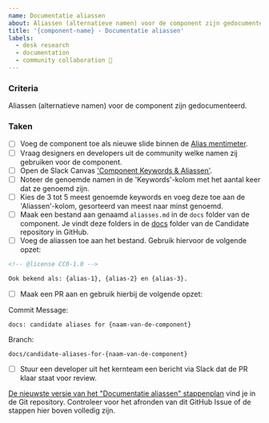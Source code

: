 ```yaml
---
name: Documentatie aliassen
about: Aliassen (alternatieve namen) voor de component zijn gedocumenteerd.
title: '{component-name} - Documentatie aliassen'
labels:
  - desk research
  - documentation
  - community collaboration 🤝
---
```


### Criteria

Aliassen (alternatieve namen) voor de component zijn gedocumenteerd.

### Taken

- [ ] Voeg de component toe als nieuwe slide binnen de [Alias mentimeter](https://www.mentimeter.com/app/presentation/al4dh2vc828udf4cspgpjzihx2qqz74m/edit?source=share-invite-modal).
- [ ] Vraag designers en developers uit de community welke namen zij gebruiken voor de component.
- [ ] Open de Slack Canvas ['Component Keywords & Aliassen'](https://codefornl.slack.com/docs/T68FXPFQV/F07BH78SAFP).
- [ ] Noteer de genoemde namen in de 'Keywords'-kolom met het aantal keer dat ze genoemd zijn.
- [ ] Kies de 3 tot 5 meest genoemde keywords en voeg deze toe aan de 'Aliassen'-kolom, gesorteerd van meest naar minst genoemd.
- [ ] Maak een bestand aan genaamd `aliasses.md` in de `docs` folder van de component. Je vindt deze folders in de [docs](https://github.com/nl-design-system/candidate/tree/main/packages/docs) folder van de Candidate repository in GitHub.
- [ ] Voeg de aliassen toe aan het bestand. Gebruik hiervoor de volgende opzet:

```md
<!-- @license CC0-1.0 -->

Ook bekend als: {alias-1}, {alias-2} en {alias-3}.
```

- [ ] Maak een PR aan en gebruik hierbij de volgende opzet:

Commit Message:

```text
docs: candidate aliases for {naam-van-de-component}
```

Branch:

```text
docs/candidate-aliases-for-{naam-van-de-component}
```

- [ ] Stuur een developer uit het kernteam een bericht via Slack dat de PR klaar staat voor review.

[De nieuwste versie van het "Documentatie aliassen" stappenplan](https://github.com/nl-design-system/candidate/blob/main/.github/ISSUE_TEMPLATE/documentatie-aliassen.md) vind je in de Git repository. Controleer voor het afronden van dit GitHub Issue of de stappen hier boven volledig zijn.
